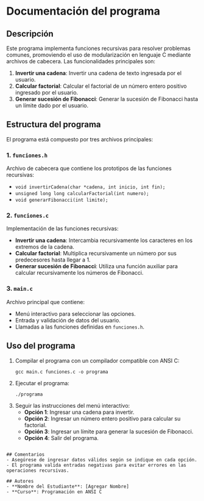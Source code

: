 # Documentación del programa

## Descripción
Este programa implementa funciones recursivas para resolver problemas comunes, promoviendo el uso de modularización en lenguaje C mediante archivos de cabecera. Las funcionalidades principales son:

1. **Invertir una cadena**: Invertir una cadena de texto ingresada por el usuario.
2. **Calcular factorial**: Calcular el factorial de un número entero positivo ingresado por el usuario.
3. **Generar sucesión de Fibonacci**: Generar la sucesión de Fibonacci hasta un límite dado por el usuario.

## Estructura del programa
El programa está compuesto por tres archivos principales:

### 1. `funciones.h`
Archivo de cabecera que contiene los prototipos de las funciones recursivas:
- `void invertirCadena(char *cadena, int inicio, int fin);`
- `unsigned long long calcularFactorial(int numero);`
- `void generarFibonacci(int limite);`

### 2. `funciones.c`
Implementación de las funciones recursivas:
- **Invertir una cadena**: Intercambia recursivamente los caracteres en los extremos de la cadena.
- **Calcular factorial**: Multiplica recursivamente un número por sus predecesores hasta llegar a 1.
- **Generar sucesión de Fibonacci**: Utiliza una función auxiliar para calcular recursivamente los números de Fibonacci.

### 3. `main.c`
Archivo principal que contiene:
- Menú interactivo para seleccionar las opciones.
- Entrada y validación de datos del usuario.
- Llamadas a las funciones definidas en `funciones.h`.

## Uso del programa
1. Compilar el programa con un compilador compatible con ANSI C:
   ```
   gcc main.c funciones.c -o programa
   ```
2. Ejecutar el programa:
   ```
   ./programa
   ```
3. Seguir las instrucciones del menú interactivo:
   - **Opción 1**: Ingresar una cadena para invertir.
   - **Opción 2**: Ingresar un número entero positivo para calcular su factorial.
   - **Opción 3**: Ingresar un límite para generar la sucesión de Fibonacci.
   - **Opción 4**: Salir del programa.

```

## Comentarios
- Asegúrese de ingresar datos válidos según se indique en cada opción.
- El programa valida entradas negativas para evitar errores en las operaciones recursivas.

## Autores
- **Nombre del Estudiante**: [Agregar Nombre]
- **Curso**: Programación en ANSI C

